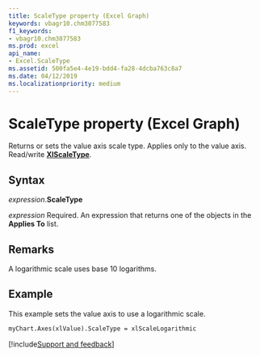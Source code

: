 ```yaml
---
title: ScaleType property (Excel Graph)
keywords: vbagr10.chm3077583
f1_keywords:
- vbagr10.chm3077583
ms.prod: excel
api_name:
- Excel.ScaleType
ms.assetid: 500fa5e4-4e19-bdd4-fa28-4dcba763c8a7
ms.date: 04/12/2019
ms.localizationpriority: medium
---
```



# ScaleType property (Excel Graph)

Returns or sets the value axis scale type. Applies only to the value axis. Read/write **[XlScaleType](excel.xlscaletype.md)**.

## Syntax

_expression_.**ScaleType**

_expression_ Required. An expression that returns one of the objects in the **Applies To** list.


## Remarks

A logarithmic scale uses base 10 logarithms.


## Example

This example sets the value axis to use a logarithmic scale.

```vb
myChart.Axes(xlValue).ScaleType = xlScaleLogarithmic
```

[!include[Support and feedback](~/includes/feedback-boilerplate.md)]